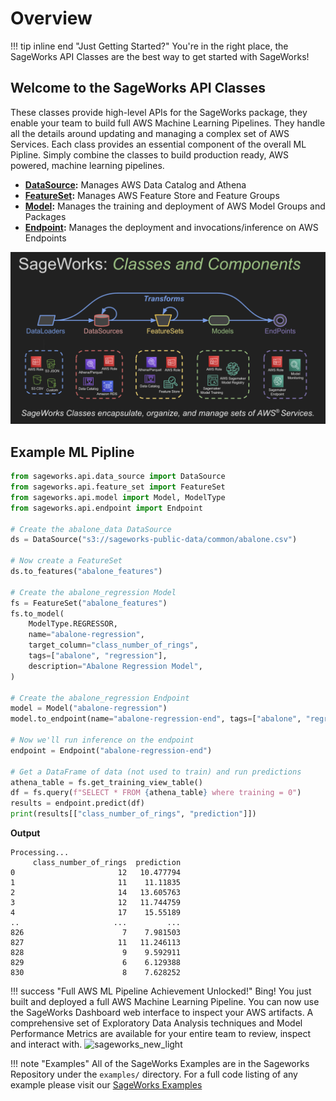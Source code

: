 # Overview
!!! tip inline end "Just Getting Started?"
    You're in the right place, the SageWorks API Classes are the best way to get started with SageWorks!

## Welcome to the SageWorks API Classes

These classes provide high-level APIs for the SageWorks package, they enable your team to build full AWS Machine Learning Pipelines. They handle all the details around updating and managing a complex set of AWS Services. Each class provides an essential component of the overall ML Pipline. Simply combine the classes to build production ready, AWS powered, machine learning pipelines. 

- **[DataSource](data_source.md):** Manages AWS Data Catalog and Athena
- **[FeatureSet](feature_set.md):** Manages AWS Feature Store and Feature Groups
- **[Model](model.md):** Manages the training and deployment of AWS Model Groups and Packages
- **[Endpoint](endpoint.md):** Manages the deployment and invocations/inference on AWS Endpoints

![ML Pipeline](../images/sageworks_concepts.png)

## Example ML Pipline

```py title="full_ml_pipeline.py"
from sageworks.api.data_source import DataSource
from sageworks.api.feature_set import FeatureSet
from sageworks.api.model import Model, ModelType
from sageworks.api.endpoint import Endpoint

# Create the abalone_data DataSource
ds = DataSource("s3://sageworks-public-data/common/abalone.csv")

# Now create a FeatureSet
ds.to_features("abalone_features")

# Create the abalone_regression Model
fs = FeatureSet("abalone_features")
fs.to_model(
    ModelType.REGRESSOR,
    name="abalone-regression",
    target_column="class_number_of_rings",
    tags=["abalone", "regression"],
    description="Abalone Regression Model",
)

# Create the abalone_regression Endpoint
model = Model("abalone-regression")
model.to_endpoint(name="abalone-regression-end", tags=["abalone", "regression"])

# Now we'll run inference on the endpoint
endpoint = Endpoint("abalone-regression-end")

# Get a DataFrame of data (not used to train) and run predictions
athena_table = fs.get_training_view_table()
df = fs.query(f"SELECT * FROM {athena_table} where training = 0")
results = endpoint.predict(df)
print(results[["class_number_of_rings", "prediction"]])
```

**Output**

```
Processing...
     class_number_of_rings  prediction
0                       12   10.477794
1                       11    11.11835
2                       14   13.605763
3                       12   11.744759
4                       17    15.55189
..                     ...         ...
826                      7    7.981503
827                     11   11.246113
828                      9    9.592911
829                      6    6.129388
830                      8    7.628252
```

!!! success "Full AWS ML Pipeline Achievement Unlocked!"
    Bing! You just built and deployed a full AWS Machine Learning Pipeline. You can now use the SageWorks Dashboard web interface to inspect your AWS artifacts. A comprehensive set of Exploratory Data Analysis techniques and Model Performance Metrics are available for your entire team to review, inspect and interact with.
<img alt="sageworks_new_light" src="https://github.com/SuperCowPowers/sageworks/assets/4806709/ed2ed1bd-e2d8-49a1-b350-b2e19e2b7832">

!!! note "Examples"
    All of the SageWorks Examples are in the Sageworks Repository under the `examples/` directory. For a full code listing of any example please visit our [SageWorks Examples](https://github.com/SuperCowPowers/sageworks/blob/main/examples)
